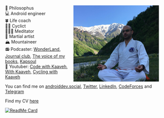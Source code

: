 🤔 Philosophus <img src="https://github.com/Kaaveh/Kaaveh/blob/master/me.jpg" align="right" height="250"/><br>
💻 Android engineer <br>
🍀 Life coach <br>
🚴🏻 Cyclict <br>
🧘🏻‍♂️ Meditator <br>
🥋 Martial artist <br>
🏔 Mountaineer <br>
📻 Podcaster: [WonderLand](https://anchor.fm/wonderlandpod), [Journal club](https://shows.acast.com/journal-club), [The voice of my books](https://anchor.fm/the-voice-of-my-books), [Kapsoul](https://anchor.fm/kapsoul) <br>
🎥 Youtuber: [Code with Kaaveh](https://www.youtube.com/@codewithkaaveh), [With Kaaveh](https://www.youtube.com/@withkaaveh), [Cycling with Kaaveh](https://www.youtube.com/@cyclingwithkaaveh)

You can find me on [androiddev.social](https://androiddev.social/@Kaaveh), [Twitter](https://twitter.com/Kaaveh_IO), [LinkedIn](https://www.linkedin.com/in/kaaveh/), [CodeForces](http://codeforces.com/profile/Aaghoz_Daar) and [Telegram](https://t.me/javatar)

Find my CV [here](https://github.com/Kaaveh/Kaaveh/blob/master/Kaaveh_Mohamedi_V1.01.pdf)

[![ReadMe Card](https://github-readme-stats.vercel.app/api?username=Kaaveh&theme=prussian&show_icons=true)](https://github.com/Kaaveh)
